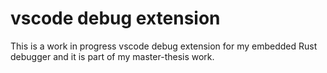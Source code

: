 # vscode debug extension
This is a work in progress vscode debug extension for my embedded Rust debugger and it is part of my master-thesis work.

